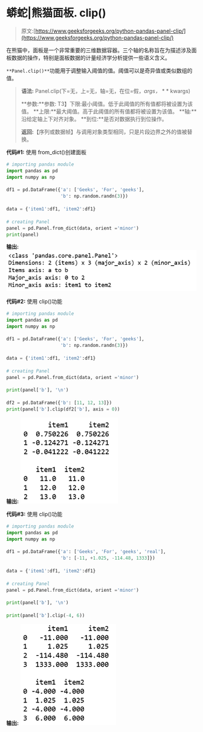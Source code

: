# 蟒蛇|熊猫面板. clip()

> 原文:[https://www.geeksforgeeks.org/python-pandas-panel-clip/](https://www.geeksforgeeks.org/python-pandas-panel-clip/)

在熊猫中，面板是一个非常重要的三维数据容器。三个轴的名称旨在为描述涉及面板数据的操作，特别是面板数据的计量经济学分析提供一些语义含义。

`**Panel.clip()**`功能用于调整输入阈值的值。阈值可以是奇异值或类似数组的值。

> **语法:** Panel.clip(下=无，上=无，轴=无，在位=假，*args，* * * kwargs)
> 
> **参数:**参数:
> T3】下限:最小阈值。低于此阈值的所有值都将被设置为该值。
> **上限:**最大阈值。高于此阈值的所有值都将被设置为该值。
> **轴:**沿给定轴上下对齐对象。
> **到位:**是否对数据执行到位操作。
> 
> **返回:**【序列或数据帧】与调用对象类型相同，只是片段边界之外的值被替换。

**代码#1:** 使用 from_dict()创建面板

```py
# importing pandas module 
import pandas as pd 
import numpy as np

df1 = pd.DataFrame({'a': ['Geeks', 'For', 'geeks'], 
                    'b': np.random.randn(3)})

data = {'item1':df1, 'item2':df1}

# creating Panel 
panel = pd.Panel.from_dict(data, orient ='minor')
print(panel)
```

**输出:**
![](img/d888d9ccde3086dd6157a48a1fe363a7.png)

**代码#2:** 使用 clip()功能

```py
# importing pandas module 
import pandas as pd 
import numpy as np

df1 = pd.DataFrame({'a': ['Geeks', 'For', 'geeks'], 
                    'b': np.random.randn(3)})

data = {'item1':df1, 'item2':df1}

# creating Panel 
panel = pd.Panel.from_dict(data, orient ='minor')

print(panel['b'], '\n')

df2 = pd.DataFrame({'b': [11, 12, 13]})
print(panel['b'].clip(df2['b'], axis = 0))
```

**输出:**
![](img/1f1ba26494ed27ee34bc410bacc6cfc0.png)

**代码#3:** 使用 clip()功能

```py
# importing pandas module 
import pandas as pd 
import numpy as np

df1 = pd.DataFrame({'a': ['Geeks', 'For', 'geeks', 'real'], 
                    'b': [-11, +1.025, -114.48, 1333]})

data = {'item1':df1, 'item2':df1}

# creating Panel 
panel = pd.Panel.from_dict(data, orient ='minor')

print(panel['b'], '\n')

print(panel['b'].clip(-4, 6))
```

**输出:**
![](img/39bec23e888f8ef380ccd72a3b5e0f23.png)